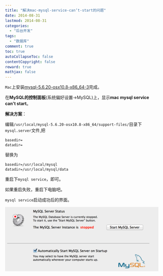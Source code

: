 ```yaml
---
title: "解决mac-mysql-service-can‘t-start的问题"
date: 2014-08-31
lastmod: 2014-08-31
categories:
  - "后台开发"
tags:
  - "数据库"
comment: true
toc: true
autoCollapseToc: false
contentCopyright: false
reward: true
mathjax: false
---
```

`Mac`上安装[mysql-5.6.20-osx10.8-x86_64-3](http://dev.mysql.com/downloads/mysql/)完成。


在**MySQL的控制面板**(系统偏好设置->MySQL)上，显示**mac mysql service can't start**。

**解决方案**：

编辑`/usr/local/mysql-5.6.20-osx10.8-x86_64/support-files/`目录下`mysql.server`文件,把

    basedir=
    datadir=
        
替换为

    basedir=/usr/local/mysql 
    datadir=/usr/local/mysql/data 
 
重启下`mysql service`，即可。

如果重启失败，重启下电脑吧。

`mysql service`启动成功后的界面。

![image](/images/post/2014-08-31-mac-mysql-service-can-not-start/mysql_service_ok.png)
